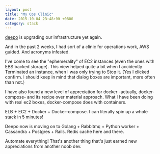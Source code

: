 ```yaml
---
layout: post
title: "My Ops Clinic"
date: 2015-10-04 23:48:00 +0800
category: stack
---
```

[deepo](http://www.deepo.io/) is upgrading our infrastructure yet again.

And in the past 2 weeks, I had sort of a clinic for operations work, AWS guided. And acronyms infested.

I've come to see the "ephemerality" of EC2 instances (even the ones with EBS backed storage). This view helped quite a bit when I accidently Terminated an instance, when I was only trying to Stop it. (Yes I clicked confirm. I should keep in mind that dialog boxes are important, more often than not.)

I have also found a new level of appreciation for docker -actually, docker-compose- and its recipe over material approach. What I have been doing with real ec2 boxes, docker-compose does with containers.

ELB + EC2 + Docker + Docker-compose. I can literally spin up a whole stack in 5 minutes!

Deepo now is moving on to Golang + Rabbitmq + Python worker + Cassandra + Postgres + Rails. Redis cache here and there.

Automate everything! That's another thing that's just earned new appreciations from another noob dev.

